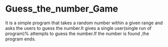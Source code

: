 # Guess_the_number_Game
It is a simple program that takes a random number within a given range and asks the users to guess the number.It gives a single user(single run of program)% attempts to guess the number.If the number is found ,the program ends.
